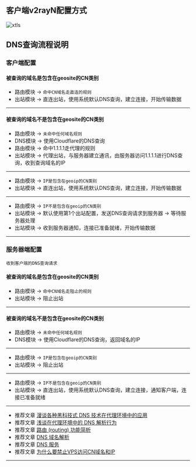 ## 客户端v2rayN配置方式

![xtls](https://user-images.githubusercontent.com/88967758/153615812-a993e343-c668-4e12-be19-dcf799d89ab7.jpg)

## DNS查询流程说明

### 客户端配置

#### 被查询的域名是包含在geosite的CN类别
- 路由模块 → `命中CN域名走直连的规则`
- 出站模块 → 直连出站，使用系统默认DNS查询，建立连接，开始传输数据
---
#### 被查询的域名不是包含在geosite的CN类别
- 路由模块 → `未命中任何域名规则`
- DNS模块 → 使用Cloudflare的DNS查询
- 路由模块 → 命中1.1.1.1走代理的规则
- 出站模块 → 代理出站，与服务器建立通讯，由服务器访问1.1.1.1进行DNS查询，收到查询域名的IP
---
- 路由模块 → `IP是包含在geoip的CN类别`
- 出站模块 → 直连出站，使用系统默认DNS查询，建立连接，开始传输数据
---
- 路由模块 → `IP不是包含在geoip的CN类别`
- 出站模块 → 默认使用第1个出站配置，发送DNS查询请求到服务器 → 等待服务器处理
- 出站模块 → 收到服务器通知，连接已准备就绪，开始传输数据
---
### 服务器端配置
`收到客户端的DNS查询请求`

#### 被查询的域名是包含在geosite的CN类别
- 路由模块 → `命中CN域名走阻止的规则`
- 出站模块 → 阻止出站
---
#### 被查询的域名不是包含在geosite的CN类别
- 路由模块 → `未命中任何域名规则`
- DNS模块 → 使用Cloudflare的DNS查询，返回域名的IP
---
- 路由模块 → `IP是包含在geoip的CN类别`
- 出站模块 → 阻止出站
---
- 路由模块 → `IP不是包含在geoip的CN类别`
- 出站模块 → 直连出站，使用系统默认DNS查询，建立连接，通知客户端，连接已准备就绪
---
- 推荐文章 [漫谈各种黑科技式 DNS 技术在代理环境中的应用](https://tachyondevel.medium.com/%E6%BC%AB%E8%B0%88%E5%90%84%E7%A7%8D%E9%BB%91%E7%A7%91%E6%8A%80%E5%BC%8F-dns-%E6%8A%80%E6%9C%AF%E5%9C%A8%E4%BB%A3%E7%90%86%E7%8E%AF%E5%A2%83%E4%B8%AD%E7%9A%84%E5%BA%94%E7%94%A8-62c50e58cbd0) 
- 推荐文章 [浅谈在代理环境中的 DNS 解析行为](https://blog.skk.moe/post/what-happend-to-dns-in-proxy/)
- 推荐文章 [路由 (routing) 功能简析](https://xtls.github.io/Xray-docs-next/document/level-1/routing-lv1-part1.html)
- 推荐文章 [DNS 域名解析](https://www.v2fly.org/config/dns.html)
- 推荐文章 [DNS 服务](https://guide.v2fly.org/basics/dns.html)
- 推荐文章 [为什么要禁止VPS访问CN域名和IP](https://github.com/XTLS/Xray-core/discussions/593#discussioncomment-845165)
---
